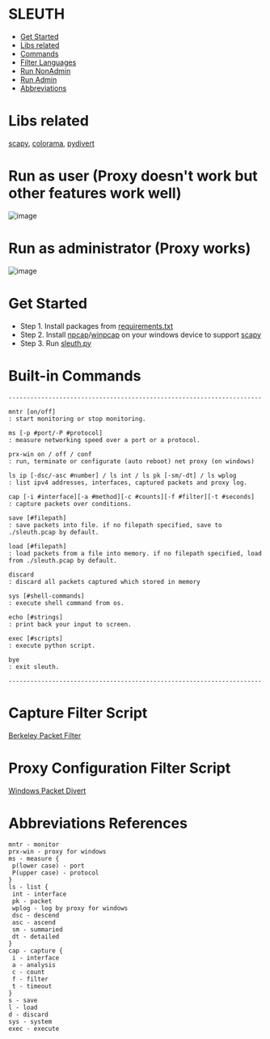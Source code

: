 # SLEUTH
-   [Get Started](#get-started)
-   [Libs related](#libs-related)
-   [Commands](#build-in-commands)
-   [Filter Languages](#capture-filter-script)
-   [Run NonAdmin](#run-as-user-proxy-doesnt-work-but-other-features-work-well)
-   [Run Admin](#run-as-administrator-proxy-works)
-   [Abbreviations](#abbreviations-references)

# Libs related
[scapy](https://github.com/secdev/scapy), [colorama](https://github.com/tartley/colorama), [pydivert](https://github.com/ffalcinelli/pydivert)

# Run as user (Proxy doesn't work but other features work well)
![image](https://github.com/vortezwohl/sleuth/assets/117743023/8874d188-e876-4ac9-a354-9561bc7a33ac)

# Run as administrator (Proxy works)
![image](https://github.com/vortezwohl/sleuth/assets/117743023/911de0de-c1c0-4dd4-ba67-88965cc5b3cb)

# Get Started
- Step 1.
  Install packages from [requirements.txt](https://github.com/vortezwohl/sleuth-network-sniffer/blob/main/requirements.txt)
- Step 2.
  Install [npcap](https://npcap.com/)/[winpcap](https://www.winpcap.org/) on your windows device to support [scapy](https://github.com/secdev/scapy)
- Step 3.
  Run [sleuth.py](https://github.com/vortezwohl/sleuth-network-sniffer/blob/main/sleuth.py)

# Built-in Commands
```
----------------------------------------------------------------------

mntr [on/off]                                                         : start monitoring or stop monitoring.

ms [-p #port/-P #protocol]                                            : measure networking speed over a port or a protocol.

prx-win on / off / conf                                               : run, terminate or configurate (auto reboot) net proxy (on windows)

ls ip [-dsc/-asc #number] / ls int / ls pk [-sm/-dt] / ls wplog       : list ipv4 addresses, interfaces, captured packets and proxy log.

cap [-i #interface][-a #method][-c #counts][-f #filter][-t #seconds]  : capture packets over conditions.

save [#filepath]                                                      : save packets into file. if no filepath specified, save to ./sleuth.pcap by default.

load [#filepath]                                                      : load packets from a file into memory. if no filepath specified, load from ./sleuth.pcap by default.

discard                                                               : discard all packets captured which stored in memory

sys [#shell-commands]                                                 : execute shell command from os.

echo [#strings]                                                       : print back your input to screen.

exec [#scripts]                                                       : execute python script.

bye                                                                   : exit sleuth.

----------------------------------------------------------------------
```

# Capture Filter Script
[Berkeley Packet Filter](https://dl.acm.org/doi/fullHtml/10.5555/2642922.2642925)

# Proxy Configuration Filter Script
[Windows Packet Divert](https://reqrypt.org/windivert-doc.html#filter_language)

# Abbreviations References
```
mntr - monitor
prx-win - proxy for windows
ms - measure {
 p(lower case) - port
 P(upper case) - protocol
}
ls - list {
 int - interface
 pk - packet
 wplog - log by proxy for windows
 dsc - descend
 asc - ascend
 sm - summaried
 dt - detailed
}
cap - capture {
 i - interface
 a - analysis
 c - count
 f - filter
 t - timeout
}
s - save
l - load
d - discard
sys - system
exec - execute
```
